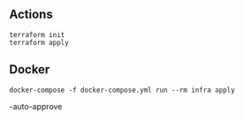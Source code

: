 ## Actions
```
terraform init
terraform apply
```


## Docker
```
docker-compose -f docker-compose.yml run --rm infra apply
```

-auto-approve